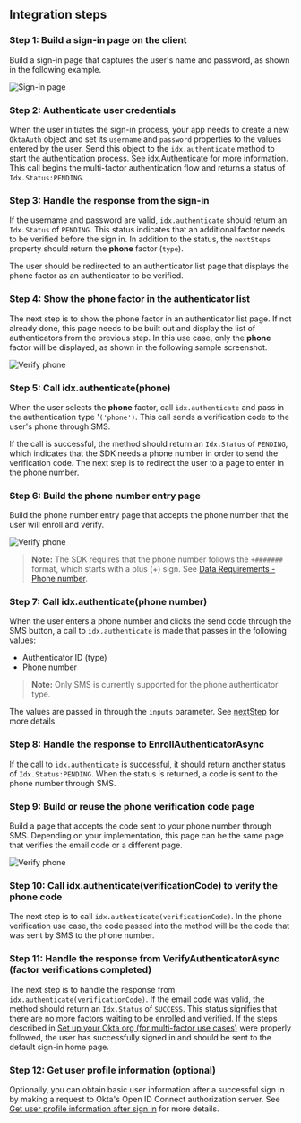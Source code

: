 ## Integration steps

### Step 1: Build a sign-in page on the client

Build a sign-in page that captures the user's name and password, as shown in the following example.

<div class="common-image-format">

![Sign-in page](/img/oie-embedded-sdk/oie-embedded-sdk-use-case-simple-sign-on-screenshot-sign-in.png
 "Sign-in page")

</div>

### Step 2: Authenticate user credentials

When the user initiates the sign-in process, your app needs to create a new `OktaAuth` object and set its `username` and `password` properties to the values entered by the user. Send this object to the `idx.authenticate` method to start the authentication process. See [idx.Authenticate](https://github.com/okta/okta-auth-js/blob/master/docs/idx.md#idxauthenticate) for more information. This call begins the multi-factor authentication flow and returns a status of `Idx.Status:PENDING`.

### Step 3: Handle the response from the sign-in

If the username and password are valid, `idx.authenticate` should return an `Idx.Status` of `PENDING`. This status indicates that an additional factor needs to be verified before the sign in. In addition to the status, the `nextSteps` property should return the **phone** factor (`type`).

The user should be redirected to an authenticator list page that displays the phone factor as an authenticator to be verified.

### Step 4: Show the phone factor in the authenticator list

The next step is to show the phone factor in an authenticator list page. If not already done, this page needs to be built out and display the list of authenticators from the previous step. In this use case, only the **phone** factor will be displayed, as shown in the following sample screenshot.

<div class="common-image-format">

![Verify phone](/img/oie-embedded-sdk/oie-embedded-sdk-use-case-sign-in-pwd-phone-screen-verify-phone.png
 "Verify phone")

</div>

### Step 5: Call idx.authenticate(phone)

When the user selects the **phone** factor, call `idx.authenticate` and pass in the authentication type '`('phone')`. This call sends a verification code to the user's phone through SMS.

If the call is successful, the method should return an `Idx.Status` of `PENDING`, which indicates that the SDK needs a phone number in order to send the verification code. The next step is to redirect the user to a page to enter in the phone number.

### Step 6: Build the phone number entry page

Build the phone number entry page that accepts the phone number that the user will enroll and verify.

<div class="common-image-format">

![Verify phone](/img/oie-embedded-sdk/oie-embedded-sdk-use-case-simple-self-serv-screen-verify-phone-num.png
 "Verify phone")

</div>

> **Note:** The SDK requires that the phone number follows the `+#######` format, which starts with a plus (+) sign. See [Data Requirements - Phone number](/docs/guides/oie-embedded-sdk-common/nodejs/main/#phone-number).

### Step 7: Call idx.authenticate(phone number)

When the user enters a phone number and clicks the send code through the SMS button, a call to `idx.authenticate` is made that passes in the following values:

* Authenticator ID (type)
* Phone number

> **Note:** Only SMS is currently supported for the phone authenticator type.

The values are passed in through the `inputs` parameter. See [nextStep](https://github.com/okta/okta-auth-js/blob/master/docs/idx.md#nextstep) for more details.

### Step 8: Handle the response to EnrollAuthenticatorAsync

If the call to `idx.authenticate` is successful, it should return another status of `Idx.Status:PENDING`. When the status is returned, a code is sent to the phone number through SMS.


### Step 9: Build or reuse the phone verification code page

Build a page that accepts the code sent to your phone number through SMS. Depending on your implementation, this page can be the same page that verifies the email code or a different page.

<div class="common-image-format">

![Verify phone](/img/oie-embedded-sdk/oie-embedded-sdk-use-case-simple-self-serv-screen-verify-phone-code.png
 "Verify phone")

</div>

### Step 10: Call idx.authenticate(verificationCode) to verify the phone code

The next step is to call `idx.authenticate(verificationCode)`. In the phone verification use case, the code passed into the method will be the code that was sent by SMS to the phone number.

### Step 11: Handle the response from VerifyAuthenticatorAsync (factor verifications completed)

The next step is to handle the response from `idx.authenticate(verificationCode)`. If the email code was valid, the method should return an `Idx.Status` of `SUCCESS`. This status signifies that there are no more factors waiting to be enrolled and verified. If the steps described in [Set up your Okta org (for multi-factor use cases)](/docs/guides/oie-embedded-common-org-setup/aspnet/main/#set-up-your-okta-org-for-multifactor-use-cases) were properly followed, the user has successfully signed in and should be sent to the default sign-in home page.

### Step 12: Get user profile information (optional)

Optionally, you can obtain basic user information after a successful sign
in by making a request to Okta's Open ID Connect authorization server.
See [Get user profile information after sign in](/docs/guides/oie-embedded-sdk-alternate-flows/nodejs/main/#get-user-profile-information-after-sign-in) for more details.
